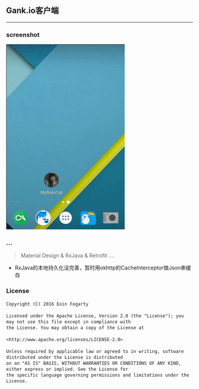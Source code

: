 ## Gank.io客户端
- ---------------------------------------
### screenshot

<img src="/screenShot.gif" width="320" height="500" />



### ...

> Material Design & RxJava & Retrofit ....

- RxJava的本地持久化没完善，暂时用okhttp的CacheInterceptor做Json串缓存




### License

    Copyright (C) 2016 Eoin Fogarty

    Licensed under the Apache License, Version 2.0 (the "License"); you may not use this file except in compliance with 
    the License. You may obtain a copy of the License at

    <http://www.apache.org/licenses/LICENSE-2.0>

    Unless required by applicable law or agreed to in writing, software distributed under the License is distributed 
    on an "AS IS" BASIS, WITHOUT WARRANTIES OR CONDITIONS OF ANY KIND, either express or implied. See the License for 
    the specific language governing permissions and limitations under the License.
